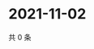 # 2021-11-02

共 0 条

<!-- BEGIN WEIBO -->
<!-- 最后更新时间 Tue Nov 02 2021 05:10:07 GMT+0800 (China Standard Time) -->

<!-- END WEIBO -->

